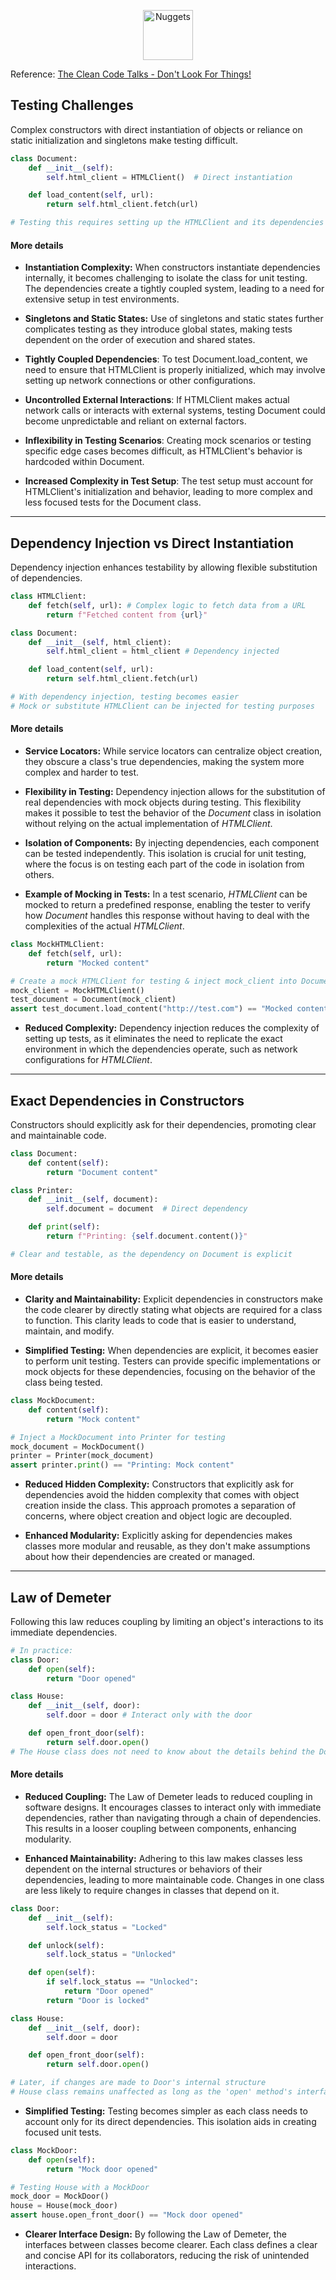 <p align="center">
  <img src="https://raw.githubusercontent.com/antoinejeannot/nuggets/main/.github/resources/logo.svg" alt="Nuggets" width="80" height="80">
</p>

Reference: [The Clean Code Talks - Don't Look For Things!](https://www.youtube.com/watch?v=RlfLCWKxHJ0)


## Testing Challenges

Complex constructors with direct
instantiation of objects or reliance on static initialization and
singletons make testing difficult.

```python
class Document:
    def __init__(self):
        self.html_client = HTMLClient()  # Direct instantiation

    def load_content(self, url):
        return self.html_client.fetch(url)

# Testing this requires setting up the HTMLClient and its dependencies
```

#### More details

- **Instantiation Complexity:** When constructors instantiate
  dependencies internally, it becomes challenging to isolate the
  class for unit testing. The dependencies create a tightly
  coupled system, leading to a need for extensive setup in test
  environments.

- **Singletons and Static States:** Use of singletons and
  static states further complicates testing as they introduce
  global states, making tests dependent on the order of
  execution and shared states.

- **Tightly Coupled Dependencies**: To test
  Document.load_content, we need to ensure that HTMLClient is
  properly initialized, which may involve setting up network
  connections or other configurations.

- **Uncontrolled External Interactions**: If HTMLClient makes
  actual network calls or interacts with external systems,
  testing Document could become unpredictable and reliant on
  external factors.

- **Inflexibility in Testing Scenarios**: Creating mock
  scenarios or testing specific edge cases becomes difficult, as
  HTMLClient's behavior is hardcoded within Document.

- **Increased Complexity in Test Setup**: The test setup must
  account for HTMLClient's initialization and behavior, leading
  to more complex and less focused tests for the Document class.

---

## Dependency Injection vs Direct Instantiation

Dependency injection enhances testability by allowing flexible substitution of dependencies.

```python
class HTMLClient:
    def fetch(self, url): # Complex logic to fetch data from a URL
        return f"Fetched content from {url}"

class Document:
    def __init__(self, html_client):
        self.html_client = html_client # Dependency injected

    def load_content(self, url):
        return self.html_client.fetch(url)

# With dependency injection, testing becomes easier
# Mock or substitute HTMLClient can be injected for testing purposes
```

#### More details

- **Service Locators:** While service locators can centralize
  object creation, they obscure a class's true dependencies,
  making the system more complex and harder to test.

- **Flexibility in Testing:** Dependency injection allows for
  the substitution of real dependencies with mock objects during
  testing. This flexibility makes it possible to test the
  behavior of the _Document_ class in isolation without relying
  on the actual implementation of _HTMLClient_.

- **Isolation of Components:** By injecting dependencies,
  each component can be tested independently. This isolation is
  crucial for unit testing, where the focus is on testing each
  part of the code in isolation from others.

- **Example of Mocking in Tests:** In a test scenario,
  _HTMLClient_ can be mocked to return a predefined response,
  enabling the tester to verify how _Document_ handles this
  response without having to deal with the complexities of the
  actual _HTMLClient_.

```python
class MockHTMLClient:
    def fetch(self, url):
        return "Mocked content"

# Create a mock HTMLClient for testing & inject mock_client into Document for testing
mock_client = MockHTMLClient()
test_document = Document(mock_client)
assert test_document.load_content("http://test.com") == "Mocked content"
```

- **Reduced Complexity:** Dependency injection reduces the
  complexity of setting up tests, as it eliminates the need to
  replicate the exact environment in which the dependencies
  operate, such as network configurations for _HTMLClient_.

---

## Exact Dependencies in Constructors

Constructors should explicitly ask for their dependencies, promoting clear and maintainable code.

```python
class Document:
    def content(self):
        return "Document content"

class Printer:
    def __init__(self, document):
        self.document = document  # Direct dependency

    def print(self):
        return f"Printing: {self.document.content()}"

# Clear and testable, as the dependency on Document is explicit
```

#### More details

- **Clarity and Maintainability:** Explicit dependencies in
  constructors make the code clearer by directly stating what
  objects are required for a class to function. This clarity
  leads to code that is easier to understand, maintain, and
  modify.

- **Simplified Testing:** When dependencies are explicit, it
  becomes easier to perform unit testing. Testers can provide
  specific implementations or mock objects for these
  dependencies, focusing on the behavior of the class being
  tested.

```python
class MockDocument:
    def content(self):
        return "Mock content"

# Inject a MockDocument into Printer for testing
mock_document = MockDocument()
printer = Printer(mock_document)
assert printer.print() == "Printing: Mock content"
```

- **Reduced Hidden Complexity:** Constructors that explicitly
  ask for dependencies avoid the hidden complexity that comes
  with object creation inside the class. This approach promotes
  a separation of concerns, where object creation and object
  logic are decoupled.

- **Enhanced Modularity:** Explicitly asking for dependencies
  makes classes more modular and reusable, as they don't make
  assumptions about how their dependencies are created or
  managed.

---

## Law of Demeter

Following this law reduces coupling by limiting an object's interactions to its immediate dependencies.

```python
# In practice:
class Door:
    def open(self):
        return "Door opened"

class House:
    def __init__(self, door):
        self.door = door # Interact only with the door

    def open_front_door(self):
        return self.door.open()
# The House class does not need to know about the details behind the Door class
```

#### More details

- **Reduced Coupling:** The Law of Demeter leads to reduced
  coupling in software designs. It encourages classes to
  interact only with immediate dependencies, rather than
  navigating through a chain of dependencies. This results in a
  looser coupling between components, enhancing modularity.

- **Enhanced Maintainability:** Adhering to this law makes
  classes less dependent on the internal structures or behaviors
  of their dependencies, leading to more maintainable code.
  Changes in one class are less likely to require changes in
  classes that depend on it.

```python
class Door:
    def __init__(self):
        self.lock_status = "Locked"

    def unlock(self):
        self.lock_status = "Unlocked"

    def open(self):
        if self.lock_status == "Unlocked":
            return "Door opened"
        return "Door is locked"

class House:
    def __init__(self, door):
        self.door = door

    def open_front_door(self):
        return self.door.open()

# Later, if changes are made to Door's internal structure
# House class remains unaffected as long as the 'open' method's interface is stable.
```

- **Simplified Testing:** Testing becomes simpler as each
  class needs to account only for its direct dependencies. This
  isolation aids in creating focused unit tests.

```python
class MockDoor:
    def open(self):
        return "Mock door opened"

# Testing House with a MockDoor
mock_door = MockDoor()
house = House(mock_door)
assert house.open_front_door() == "Mock door opened"
```

- **Clearer Interface Design:** By following the Law of
  Demeter, the interfaces between classes become clearer. Each
  class defines a clear and concise API for its collaborators,
  reducing the risk of unintended interactions.
